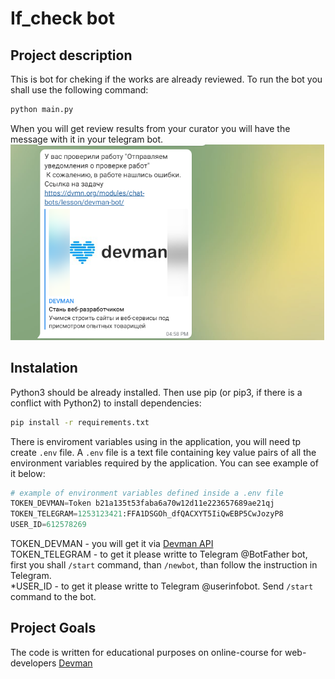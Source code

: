 # If_check bot

## Project description

This is bot for cheking if the works are already reviewed. To run the bot you shall use the following command:

```bash
python main.py
```

When you will get review results from your curator you will have the message with it in your telegram bot.
![Example](./images/devman.png)

## Instalation

Python3 should be already installed. Then use pip (or pip3, if there is a conflict with Python2) to install dependencies:

```bash
pip install -r requirements.txt
```

There is enviroment variables using in the application, you will need tp create ```.env``` file. A ```.env``` file is a text file containing key value pairs of all the environment variables required by the application. You can see example of it below:

```python
# example of environment variables defined inside a .env file
TOKEN_DEVMAN=Token b21a135t53faba6a70w12d11e223657689ae21qj
TOKEN_TELEGRAM=1253123421:FFA1DSGOh_dfQACXYT5IiQwEBP5CwJozyP8
USER_ID=612578269
```

 TOKEN_DEVMAN - you will get it via [Devman API](https://dvmn.org/api/docs/)  
TOKEN_TELEGRAM - to get it please writte to Telegram @BotFather bot, first you shall ```/start``` command, than ```/newbot```, than follow the instruction in Telegram.  
*USER_ID - to get it please writte to Telegram @userinfobot. Send ```/start``` command to the bot.  

## Project Goals

The code is written for educational purposes on online-course for web-developers [Devman](https://dvmn.org)